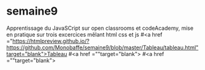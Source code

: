 # semaine9

Apprentissage du JavaSCript sur open classrooms et codeAcademy,
mise en pratique sur trois excercices mêlant html css et js
#<a href ="https://htmlpreview.github.io/?https://github.com/Monobaffe/semaine9/blob/master/Tableau/tableau.html"target="blank">Tableau</a>
#<a href =""target="blank"></a>
#<a href =""target="blank"></a>
